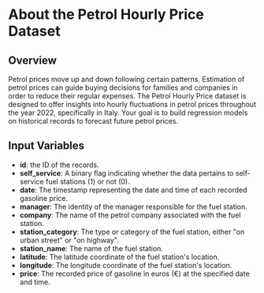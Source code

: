 # About the Petrol Hourly Price Dataset

## Overview
Petrol prices move up and down following certain patterns. Estimation of petrol prices can guide buying decisions for families and companies in order to reduce their regular expenses. The Petrol Hourly Price dataset is designed to offer insights into hourly fluctuations in petrol prices throughout the year 2022, specifically in Italy. Your goal is to build regression models on historical records to forecast future petrol prices.

## Input Variables
- **id**: the ID of the records.
- **self_service**: A binary flag indicating whether the data pertains to self-service fuel stations (1) or not (0).
- **date**: The timestamp representing the date and time of each recorded gasoline price.
- **manager**: The identity of the manager responsible for the fuel station.
- **company**: The name of the petrol company associated with the fuel station.
- **station_category**: The type or category of the fuel station, either "on urban street" or "on highway".
- **station_name**: The name of the fuel station.
- **latitude**: The latitude coordinate of the fuel station's location.
- **longitude**: The longitude coordinate of the fuel station's location.
- **price**: The recorded price of gasoline in euros (€) at the specified date and time.

